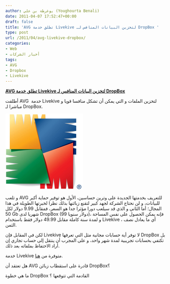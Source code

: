 ```yaml
---
author: يوغرطة بن علي (Youghourta Benali)
date: 2011-04-07 17:52:47+00:00
draft: false
title: 'AVG تطلق خدمة Livekive لتخزين البيانات المنافس لـ DropBox '
type: post
url: /2011/04/avg-livekive-dropbox/
categories:
- Web
- أخبار الشركات
tags:
- AVG
- Dropbox
- Livekive
---
```


**[AVG تطلق خدمة Livekive لتخزين البيانات المنافس لـ DropBox](https://www.it-scoop.com/2011/04/avg-livekive-dropbox/ )**


أطلقت AVG  خدمة Livekive لتخزين الملفات و التي يمكن أن تشكل منافسا قويا و مباشرا لـ DropBox.


[![](avg_logo.png)
](https://www.it-scoop.com/2011/04/avg-livekive-dropbox/)


و تلعب AVG للتعريف بخدمتها الجديدة على وترين حساسين، الأول هو توفير حماية أكبر للبيانات، و لن نحتاج الشركة لجهد كبير لتقنع زبائنها بذلك نظرا لخبرتها الطويلة في هذا المجال؛ أما الثاني و الذي قد سيلعب دورا مؤثرا جدا هو السعر، فمقابل 9.99 دولار لكل 50 Gb شهريا لدى DropBox (99 دولار سنويا)، فإنه يمكن الحصول على نفس المساحة و لمدة سنة كاملة مقابل 49.99 دولار فقط باستخدام Livekive ، أي ما يعادل نصف الثمن.

لكن في المقابل فإن Livekive لا توفر أية حسابات مجانية مثل التي تعرفها DropBox بل تكتفي بحسابات تجريبية لمدة شهر واحد، و على المجرب أن ينتقل إلى حساب تجاري إن أراد الاحتفاظ بملفاته بعد ذلك.

خدمة Livekive متوفرة من [هنا](https://livekive.avg.com/ww-en/live-kive-login).

هل تعتقد أن AVG قادرة على استقطاب زبائن DropBox؟

ما هي خطوة DropBox القادمة التي تتوقعها ؟












